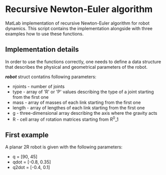 # Recursive Newton-Euler algorithm 
 MatLab implementation of recursive Newton-Euler algorithm for robot dynamics. This script contains the implementation alongside with three examples how to use these functions. 
 ## Implementation details
 In order to use the functions correctly, one needs to define a data structure that describes the physical and geometrical parameters of the robot. 
 
 _**robot**_ struct contatins following parameters:
 - njoints - number of joints
 - type - array of 'R' or 'P' values describing the type of a joint starting from the first one
 - mass - array of masses of each link starting from the first one
 - length - array of lengthes of each link starting from the first one
 - g - three-dimensional array describing the axis where the gravity acts 
 - R - cell array of rotation matrices starting from R<sup>0</sup>_1

 ## First example
 A planar 2R robot is given with the following parameters:
 - q = [90, 45]
 - qdot = [-0.8, 0.35]
 - q2dot = [-0.4, 0.1]

